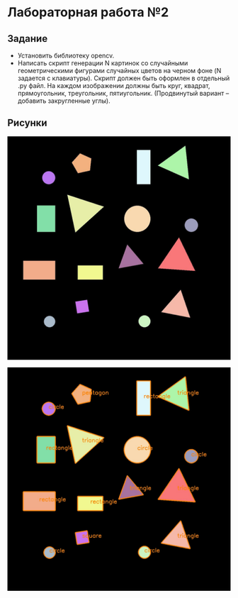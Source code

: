 # **Лабораторная работа №2**

## Задание

* Установить библиотеку opencv.
* Написать скрипт генерации N картинок со случайными геометрическими фигурами случайных цветов на черном фоне (N задается с клавиатуры). 
Скрипт должен быть оформлен в отдельный .py файл. 
На каждом изображении должны быть круг, квадрат, прямоугольник, треугольник, пятиугольник. (Продвинутый вариант – добавить закругленные углы).

## Рисунки

![Генерация фигур](https://github.com/Spatonik/ML_labs/blob/main/lab02/images/image.jpg)


![Распознование фигур](https://github.com/Spatonik/ML_labs/blob/main/lab02/images/image1.jpg)

